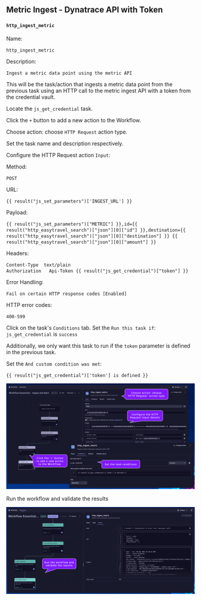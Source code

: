 ## Metric Ingest - Dynatrace API with Token

#### `http_ingest_metric`
Name:
```text
http_ingest_metric
```
Description:
```text
Ingest a metric data point using the metric API
```

This will be the task/action that ingests a metric data point from the previous task using an HTTP call to the metric ingest API with a token from the credential vault.

Locate the `js_get_credential` task.

Click the `+` button to add a new action to the Workflow.

Choose action: choose `HTTP Request` action type.

Set the task name and description respectively.

Configure the HTTP Request action `Input`:

Method:
```
POST
```

URL:
```
{{ result("js_set_parameters")['INGEST_URL'] }}
```

Payload:
```
{{ result("js_set_parameters")["METRIC"] }},id={{ result("http_easytravel_search")["json"][0]["id"] }},destination={{ result("http_easytravel_search")["json"][0]["destination"] }} {{ result("http_easytravel_search")["json"][0]["amount"] }}
```

Headers:
```
Content-Type  text/plain
Authorization   Api-Token {{ result("js_get_credential")["token"] }}
```

Error Handling:
```
Fail on certain HTTP response codes [Enabled]
```

HTTP error codes:
```
400-599
```

Click on the task's `Conditions` tab.  Set the `Run this task if`: `js_get_credential` is `success`

Additionally, we only want this task to run if the `token` parameter is defined in the previous task.

Set the `And custom condition was met`:
```
{{ result("js_get_credential")['token'] is defined }}
```

![../../../assets/images/03-http-ingest-metric-input.png](../../../assets/images/03-http-ingest-metric-input.png)

Run the workflow and validate the results

![../../../assets/images/03-http-ingest-metric-results.png](../../../assets/images/03-http-ingest-metric-results.png)